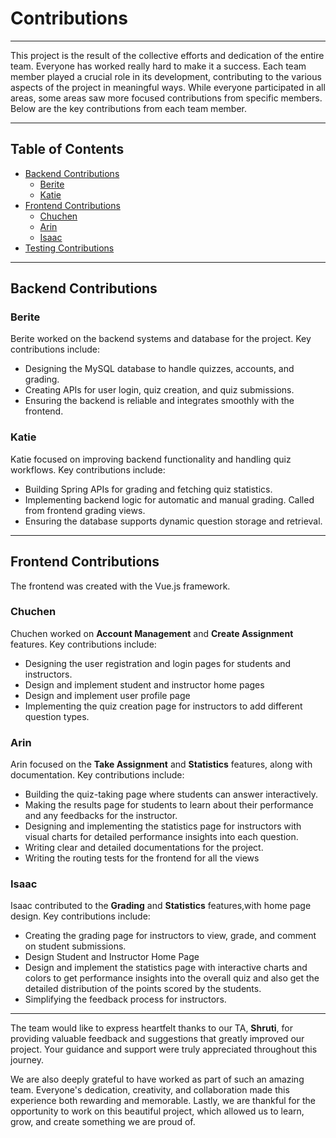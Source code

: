 # Contributions

---

This project is the result of the collective efforts and dedication of the entire team. Everyone has worked really hard to make it a success. Each team member played a crucial role in its development, contributing to the various aspects of the project in meaningful ways. While everyone participated in all areas, some areas saw more focused contributions from specific members. Below are the key contributions from each team member.

---

## Table of Contents

- [Backend Contributions](#backend-contributions)
  - [Berite](#berite)
  - [Katie](#katie)
- [Frontend Contributions](#frontend-contributions)
  - [Chuchen](#chuchen)
  - [Arin](#arin)
  - [Isaac](#isaac)
- [Testing Contributions](#testing-contributions)

---

## Backend Contributions

### Berite
Berite worked on the backend systems and database for the project. Key contributions include:  
- Designing the MySQL database to handle quizzes, accounts, and grading.  
- Creating APIs for user login, quiz creation, and quiz submissions.  
- Ensuring the backend is reliable and integrates smoothly with the frontend.  

### Katie
Katie focused on improving backend functionality and handling quiz workflows. Key contributions include:  
- Building Spring APIs for grading and fetching quiz statistics.  
- Implementing backend logic for automatic and manual grading. Called from frontend grading views.
- Ensuring the database supports dynamic question storage and retrieval.

---

## Frontend Contributions

The frontend was created with the Vue.js framework.

### Chuchen
Chuchen worked on **Account Management** and **Create Assignment** features. Key contributions include:  
- Designing the user registration and login pages for students and instructors.
- Design and implement student and instructor home pages
- Design and implement user profile page
- Implementing the quiz creation page for instructors to add different question types.  

### Arin
Arin focused on the **Take Assignment** and **Statistics** features, along with documentation. Key contributions include:  
- Building the quiz-taking page where students can answer interactively.
- Making the results page for students to learn about their performance and any feedbacks for the instructor.
- Designing and implementing the statistics page for instructors with visual charts for detailed performance insights into each question.   
- Writing clear and detailed documentations for the project.
- Writing the routing tests for the frontend for all the views

### Isaac
Isaac contributed to the **Grading** and **Statistics** features,with home page design. Key contributions include:  
- Creating the grading page for instructors to view, grade, and comment on student submissions.
- Design Student and Instructor Home Page
- Design and implement the statistics page with interactive charts and colors to get performance insights into the overall quiz and also get the detailed distribution of the points scored by the students.
- Simplifying the feedback process for instructors.  


---

The team would like to express heartfelt thanks to our TA, **Shruti**, for providing valuable feedback and suggestions that greatly improved our project. Your guidance and support were truly appreciated throughout this journey.

We are also deeply grateful to have worked as part of such an amazing team. Everyone's dedication, creativity, and collaboration made this experience both rewarding and memorable. Lastly, we are thankful for the opportunity to work on this beautiful project, which allowed us to learn, grow, and create something we are proud of.
